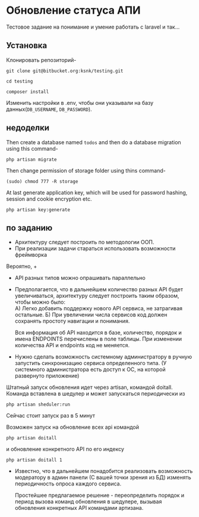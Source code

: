 # Обновление статуса АПИ #

Тестовое задание на понимание  и умение работать с laravel и так...

## Установка

Клонировать репозиторий-
```
git clone git@bitbucket.org:ksnk/testing.git
```

```
cd testing
```

```
composer install
```

Изменить настройки в .env, чтобы они указывали на базу данных(`DB_USERNAME`, `DB_PASSWORD`).

## недоделки ##
Then create a database named `todos` and then do a database migration using this command-
```
php artisan migrate
```

Then change permission of storage folder using thins command-
```
(sudo) chmod 777 -R storage
```

At last generate application key, which will be used for password hashing, session and cookie encryption etc.
```
php artisan key:generate
```

## по заданию ##

* Архитектуру следует построить по методологии ООП.
* При реализации задачи стараться использовать возможности фреймворка 

 Вероятно, +
 
* API разных типов можно опрашивать параллельно

 
* Предполагается, что в дальнейшем количество разных API будет увеличиваться, архитектуру следует построить таким образом, чтобы можно было:   
   А) Легко добавить поддержку нового API сервиса, не затрагивая остальные.
   Б) При увеличении числа сервисов код должен сохранять простоту навигации и понимания.
   
   Вся информация об API находится в базе, количество, порядок и имена ENDPOINTS перечислены в поле таблицы. При изменении количества API и endpoints код не меняется.

* Нужно сделать возможность системному администратору в ручную запустить синхронизацию сервиса определенного типа. (У системного администратора есть доступ к ОС, на которой развернуто приложение)

 Штатный запуск обновления идет через artisan, командой doitall. Команда вставлена в шедулер и может запускаться периодически из
 
```
php artisan sheduler:run
```
Сейчас стоит запуск раз в 5 минут

Возможен запуск на обновление всех api командой
```
php artisan doitall
```
и обновление конкретного API по его индексу
```
php artisan doitall 1
```

* Известно, что в дальнейшем понадобится реализовать возможность модератору в админ панели (С вашей точки зрения из БД) изменять периодичность опроса каждого сервиса.

  Простейшее предлагаемое решение - переопределить порядок и период вызова команд обновления в шедулере, вызывая обновления конкретных API командами артизана.  
   

